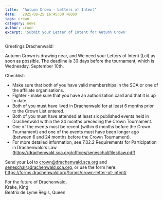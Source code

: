 ```yaml
---
title:  "Autumn Crown - Letters of Intent"
date:   2025-08-25 16:45:00 +0000
tags: crown
category: news
author: crown 
excerpt: 'Submit your Letter of Intent for Autumn Crown'
---
```


Greetings Drachenwald!

Autumn Crown is drawing near, and We need your Letters of Intent (LoI) as soon as possible. The deadline is 30 days before the tournament, which is Wednesday, September 10th.

Checklist:
- Make sure that both of you have valid memberships in the SCA or one of the affiliate organisations.
- Fighter - make sure that you have an authorization card and that it is up to date.
- Both of you must have lived in Drachenwald for at least 6 months prior to the Crown List entered.
- Both of you must have attended at least six published events held in Drachenwald within the 24 months preceding the Crown Tournament.
- One of the events must be recent (within 6 months before the Crown Tournament) and one of the events must have been longer ago (between 6 and 24 months before the Crown Tournament).
- For more detailed information, see 7.02.2 Requirements for Participation in Drachenwald's Law (<a href="{{ site.baseurl }}{% link offices/seneschal/files/law.pdf %}">https://drachenwald.sca.org/offices/seneschal/files/law.pdf</a>)

Send your LoI to <a href="mailto:crown@drachenwald.sca.org">crown@drachenwald.sca.org</a> and <a href="mailto:seneschal@drachenwald.sca.org">seneschal@drachenwald.sca.org</a>, or use the form here:
<a href="https://forms.drachenwald.org/forms/crown-letter-of-intent/">https://forms.drachenwald.org/forms/crown-letter-of-intent/</a>

For the future of Drachenwald,<br>
Krake, King<br>
Beatrix de Lyme Regis, Queen<br>